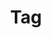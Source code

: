 ---
title: Tag
tags: ["tag", "label", "category", "keyword", "metadata", "identification", "mark"]
icon: tag
svg: '<svg xmlns="http://www.w3.org/2000/svg" width="24" height="24" fill="none" viewBox="0 0 24 24" stroke-width="1.5" stroke-linecap="round" stroke-linejoin="round" stroke="currentColor"><path d="M4.472 5.5H14.77a2 2 0 0 1 1.396.568l5.35 5.216a1 1 0 0 1 0 1.432l-5.35 5.216a2 2 0 0 1-1.396.568H4.472c-.95 0-2.222-.541-2.222-1.625v-9.75C2.25 6.041 3.523 5.5 4.472 5.5"/></svg>'
---